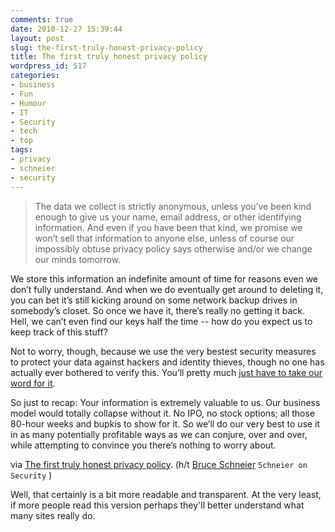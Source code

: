 ```yaml
---
comments: true
date: 2010-12-27 15:39:44
layout: post
slug: the-first-truly-honest-privacy-policy
title: The first truly honest privacy policy
wordpress_id: 517
categories:
- business
- Fun
- Humour
- IT
- Security
- tech
- top
tags:
- privacy
- schneier
- security
---
```


> The data we collect is strictly anonymous, unless you’ve been kind enough to give us your name, email address, or other identifying information. And even if you have been that kind, we promise we won’t sell that information to anyone else, unless of course our impossibly obtuse privacy policy says otherwise and/or we change our minds tomorrow.

We store this information an indefinite amount of time for reasons even we don’t fully understand. And when we do eventually get around to deleting it, you can bet it’s still kicking around on some network backup drives in somebody’s closet. So once we have it, there’s really no getting it back. Hell, we can’t even find our keys half the time -- how do you expect us to keep track of this stuff?

Not to worry, though, because we use the very bestest security measures to protect your data against hackers and identity thieves, though no one has actually ever bothered to verify this. You’ll pretty much [just have to take our word for it](http://www.itworld.com/internet/112929/facebook-apps-slightly-more-private-still-too-spammy?page=0,1).

So just to recap: Your information is extremely valuable to us. Our business model would totally collapse without it. No IPO, no stock options; all those 80-hour weeks and bupkis to show for it. So we’ll do our very best to use it in as many potentially profitable ways as we can conjure, over and over, while attempting to convince you there’s nothing to worry about.


via [The first truly honest privacy policy](http://www.itworld.com/print/129778). (h/t [Bruce Schneier](http://www.schneier.com/blog/archives/2010/12/an_honest_priva.html) `Schneier on Security` )

Well, that certainly is a bit more readable and transparent. At the very least, if more people read this version perhaps they'll better understand what many sites really do.
